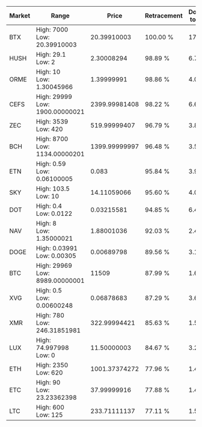 | Market | Range | Price| Retracement | Doubles to 50% |
| --- | --- | --- | --- | --- |
| BTX | High: 7000<br />Low: 20.39910003 | 20.39910003 | 100.00 % | 172.08 |
| HUSH | High: 29.1<br />Low: 2 | 2.30008294 | 98.89 % | 6.76 |
| ORME | High: 10<br />Low: 1.30045966 | 1.39999991 | 98.86 % | 4.04 |
| CEFS | High: 29999<br />Low: 1900.00000021 | 2399.99981408 | 98.22 % | 6.65 |
| ZEC | High: 3539<br />Low: 420 | 519.99999407 | 96.79 % | 3.81 |
| BCH | High: 8700<br />Low: 1134.00000201 | 1399.99999997 | 96.48 % | 3.51 |
| ETN | High: 0.59<br />Low: 0.06100005 | 0.083 | 95.84 % | 3.92 |
| SKY | High: 103.5<br />Low: 10 | 14.11059066 | 95.60 % | 4.02 |
| DOT | High: 0.4<br />Low: 0.0122 | 0.03215581 | 94.85 % | 6.41 |
| NAV | High: 8<br />Low: 1.35000021 | 1.88001036 | 92.03 % | 2.49 |
| DOGE | High: 0.03991<br />Low: 0.00305 | 0.00689798 | 89.56 % | 3.11 |
| BTC | High: 29969<br />Low: 8989.00000001 | 11509 | 87.99 % | 1.69 |
| XVG | High: 0.5<br />Low: 0.00600248 | 0.06878683 | 87.29 % | 3.68 |
| XMR | High: 780<br />Low: 246.31851981 | 322.99994421 | 85.63 % | 1.59 |
| LUX | High: 74.997998<br />Low: 0 | 11.50000003 | 84.67 % | 3.26 |
| ETH | High: 2350<br />Low: 620 | 1001.37374272 | 77.96 % | 1.48 |
| ETC | High: 90<br />Low: 23.23362398 | 37.99999916 | 77.88 % | 1.49 |
| LTC | High: 600<br />Low: 125 | 233.71111137 | 77.11 % | 1.55 |
